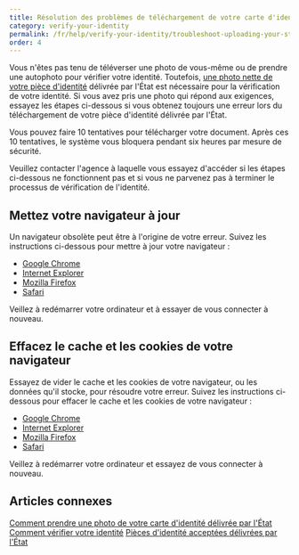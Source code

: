 ```yaml
---
title: Résolution des problèmes de téléchargement de votre carte d'identité nationale
category: verify-your-identity
permalink: /fr/help/verify-your-identity/troubleshoot-uploading-your-state-issued-id/
order: 4
---
```

Vous n'êtes pas tenu de téléverser une photo de vous-même ou de prendre une autophoto pour vérifier votre identité. Toutefois, [une photo nette de votre pièce d'identité](/fr/help/verify-your-identity/how-to-add-images-of-your-state-issued-id/) délivrée par l'État est nécessaire pour la vérification de votre identité. Si vous avez pris une photo qui répond aux exigences, essayez les étapes ci-dessous si vous obtenez toujours une erreur lors du téléchargement de votre pièce d'identité délivrée par l'État.

Vous pouvez faire 10 tentatives pour télécharger votre document. Après ces 10 tentatives, le système vous bloquera pendant six heures par mesure de sécurité.

Veuillez contacter l'agence à laquelle vous essayez d'accéder si les étapes ci-dessous ne fonctionnent pas et si vous ne parvenez pas à terminer le processus de vérification de l'identité.

## Mettez votre navigateur à jour

Un navigateur obsolète peut être à l'origine de votre erreur. Suivez les instructions ci-dessous pour mettre à jour votre navigateur :

* [Google Chrome](https://support.google.com/chrome/answer/95414?co=GENIE.Platform%3DDesktop&hl=fr-CA)
* [Internet Explorer](https://support.microsoft.com/fr-fr/help/17621/internet-explorer-downloads)
* [Mozilla Firefox](https://support.mozilla.org/fr/kb/mettre-jour-firefox-derniere-version?redirectslug=update-firefox-latest-version)
* [Safari](https://support.apple.com/fr-ca/HT204416)

Veillez à redémarrer votre ordinateur et à essayer de vous connecter à nouveau.

## Effacez le cache et les cookies de votre navigateur

Essayez de vider le cache et les cookies de votre navigateur, ou les données qu'il stocke, pour résoudre votre erreur. Suivez les instructions ci-dessous pour effacer le cache et les cookies de votre navigateur :

* [Google Chrome](https://support.google.com/accounts/answer/32050?co=GENIE.Platform%3DDesktop&hl=fr)
* [Internet Explorer](https://support.microsoft.com/fr-fr/topic/comment-faire-pour-supprimer-des-fichiers-cookie-dans-internet-explorer-bca9446f-d873-78de-77ba-d42645fa52fc)
* [Mozilla Firefox](https://support.mozilla.org/fr/kb/comment-vider-le-cache-de-firefox)
* [Safari](https://support.apple.com/fr-ca/HT201265)

Veillez à redémarrer votre ordinateur et essayez de vous connecter à nouveau.

## Articles connexes

[Comment prendre une photo de votre carte d'identité délivrée par l'État](/fr/help/verify-your-identity/how-to-add-images-of-your-state-issued-id/)
[Comment vérifier votre identité](/fr/help/verify-your-identity/how-to-verify-your-identity/)
[Pièces d'identité acceptées délivrées par l'État](/fr/help/verify-your-identity/accepted-state-issued-identification/)